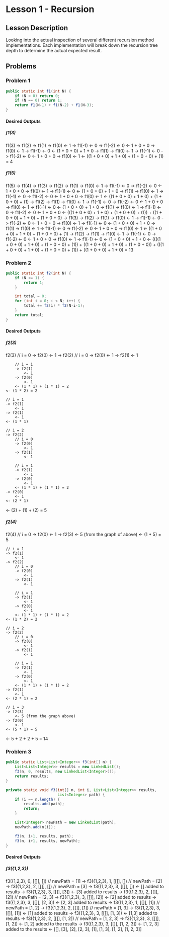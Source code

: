 # Lesson 1 - Recursion
## Lesson Description
Looking into the actual inspection of several different recursion method implementations.  Each implementation will break down the recursion tree depth to determine the actual expected result.

## Problems
### Problem 1
>
```java
public static int f1(int N) {
    if (N < 0) return 0;
    if (N == 0) return 1;
    return f1(N-1) + f1(N-2) + f1(N-3);
}
```

#### Desired Outputs
##### f1(3)
>
f1(3)
    -> f1(2)
        -> f1(1)
            -> f1(0)
                <- 1
            -> f1(-1)
                <- 0
            -> f1(-2)
                <- 0
            <- 1 + 0 + 0
        -> f1(0)
            <- 1
        -> f1(-1)
            <- 0 
        <-  (1 + 0 + 0) + 1 + 0
    -> f1(1)
        -> f1(0)
            <- 1
        -> f1(-1)
            <- 0
        -> f1(-2)
            <- 0
        <- 1 + 0 + 0
    -> f1(0)
        <- 1
    <- ((1 + 0 + 0) + 1 + 0) + (1 + 0 + 0) + (1) = 4

##### f1(5)
>
f1(5)
    -> f1(4)
        -> f1(3)
            -> f1(2)
                -> f1(1)
                    -> f1(0)
                        <- 1
                    -> f1(-1)
                        <- 0
                    -> f1(-2)
                        <- 0
                    <- 1 + 0 + 0
                -> f1(0)
                    <- 1
                -> f1(-1)
                    <- 0
                <- (1 + 0 + 0) + 1 + 0
            -> f1(1)
                -> f1(0)
                    <- 1
                -> f1(-1)
                    <- 0
                -> f1(-2)
                    <- 0
                <- 1 + 0 + 0
            -> f1(0)
                <- 1
            <- ((1 + 0 + 0) + 1 + 0) + (1 + 0 + 0) + (1)
        -> f1(2)
            -> f1(1)
                -> f1(0)
                    <- 1
                -> f1(-1)
                    <- 0
                -> f1(-2)
                    <- 0
                <- 1 + 0 + 0
            -> f1(0)
                <- 1
            -> f1(-1)
                <- 0
            <- (1 + 0 + 0) + 1 + 0
        -> f1(1)
            -> f1(0)
                <- 1
            -> f1(-1)
                <- 0
            -> f1(-2)
                <- 0
            <- 1 + 0 + 0
        <- (((1 + 0 + 0) + 1 + 0) + (1 + 0 + 0) + (1)) + ((1 + 0 + 0) + 1 + 0) + (1 + 0 + 0)
    -> f1(3)
        -> f1(2)
            -> f1(1)
                -> f1(0)
                    <- 1
                -> f1(-1)
                    <- 0
                -> f1(-2)
                    <- 0
                <- 1 + 0 + 0
            -> f1(0)
                <- 1
            -> f1(-1)
                <- 0
            <- (1 + 0 + 0) + 1 + 0
        -> f1(1)
            -> f1(0)
                <- 1
            -> f1(-1)
                <- 0
            -> f1(-2)
                <- 0
            <- 1 + 0 + 0
        -> f1(0)
            <- 1
        <- ((1 + 0 + 0) + 1 + 0) + (1 + 0 + 0) + (1)
    -> f1(2)
        -> f1(1)
            -> f1(0)
                <- 1
            -> f1(-1)
                <- 0
            -> f1(-2)
                <- 0
            <- 1 + 0 + 0
        -> f1(0)
            <- 1
        -> f1(-1)
            <- 0
        <- (1 + 0 + 0) + 1 + 0
    <- ((((1 + 0 + 0) + 1 + 0) + (1 + 0 + 0) + (1)) + ((1 + 0 + 0) + 1 + 0) + (1 + 0 + 0)) + (((1 + 0 + 0) + 1 + 0) + (1 + 0 + 0) + (1)) + ((1 + 0 + 0) + 1 + 0) = 13

### Problem 2
>
```java
public static int f2(int N) {
    if (N <= 1) {
        return 1;
    }

    int total = 0;
    for (int i = 0; i < N; i++) {
        total += f2(i) * f2(N-i-1);
    }        
    return total;
}
```

#### Desired Outputs
##### f2(3)
>
f2(3)
    // i = 0
    -> f2(0)
        <- 1
    -> f2(2)
        // i = 0
        -> f2(0)
            <- 1
        -> f2(1)
            <- 1
        
        // i = 1
        -> f2(1)
            <- 1
        -> f2(0)
            <- 1
        <- (1 * 1) + (1 * 1) = 2
    <- (1 * 2) = 2

    // i = 1
    -> f2(1)
        <- 1
    -> f2(1)
        <- 1
    <- (1 * 1)
    
    // i = 2
    -> f2(2)
        // i = 0
        -> f2(0)
            <- 1
        -> f2(1)
            <- 1
        
        // i = 1
        -> f2(1)
            <- 1
        -> f2(0)
            <- 1
        <- (1 * 1) + (1 * 1) = 2
    -> f2(0)
        <- 1
    <- (2 * 1)
<- (2) + (1) + (2) = 5

##### f2(4)
>
f2(4)
    // i = 0
    -> f2(0)
        <- 1
    -> f2(3)
        <- 5 (from the graph of above)
    <- (1 * 5) = 5

    // i = 1
    -> f2(1)
        <- 1
    -> f2(2)
        // i = 0
        -> f2(0)
            <- 1
        -> f2(1)
            <- 1
        
        // i = 1
        -> f2(1)
            <- 1
        -> f2(0)
            <- 1
        <- (1 * 1) + (1 * 1) = 2
    <- (1 * 2) = 2
    
    // i = 2
    -> f2(2)
        // i = 0
        -> f2(0)
            <- 1
        -> f2(1)
            <- 1
        
        // i = 1
        -> f2(1)
            <- 1
        -> f2(0)
            <- 1
        <- (1 * 1) + (1 * 1) = 2
    -> f2(1)
        <- 1
    <- (2 * 1) = 2
    
    // i = 3
    -> f2(3)
        <- 5 (from the graph above)
    -> f2(0)
        <- 1
    <- (5 * 1) = 5
<- 5 + 2 + 2 + 5 = 14

### Problem 3
>
```java
public static List<List<Integer>> f3(int[] n) {
    List<List<Integer>> results = new LinkedList();
    f3(n, 0, results, new LinkedList<Integer>());
    return results;
}

private static void f3(int[] n, int i, List<List<Integer>> results,  
                       List<Integer> path) {
    if (i == n.length) {
        results.add(path);
        return;
    }

    List<Integer> newPath = new LinkedList(path);
    newPath.add(n[i]);

    f3(n, i+1, results, path);
    f3(n, i+1, results, newPath);
}
```

#### Desired Outputs
##### f3({1,2,3})
>
f3({1,2,3}, 0, [[]], [])
    // newPath = [1]
    -> f3({1,2,3}, 1, [[]], [])
        // newPath = [2]
        -> f3({1,2,3}, 2, [[]], [])
            // newPath = [3]
            -> f3({1,2,3}, 3, [[]], [])
                <- [] added to results
            -> f3({1,2,3}, 3, [[]], [3])
                <- [3] added to results
        -> f3({1,2,3}, 2, [[]], [2])
            // newPath = [2, 3]
            -> f3({1,2,3}, 3, [[]], [2])
                <- [2] added to results
            -> f3({1,2,3}, 3, [[]], [2, 3])
                <- [2, 3] added to results
    -> f3({1,2,3}, 1, [[]], [1])
        // newPath = [1, 2]
        -> f3({1,2,3}, 2, [[]], [1])
            // newPath = [1, 3]
            -> f3({1,2,3}, 3, [[]], [1])
                <- [1] added to results
            -> f3({1,2,3}, 3, [[]], [1, 3])
                <- [1,3] added to results
        -> f3({1,2,3}, 2, [[]], [1, 2])
            // newPath = [1, 2, 3]
            -> f3({1,2,3}, 3, [[]], [1, 2])
                <- [1, 2] added to the results
            -> f3({1,2,3}, 3, [[]], [1, 2, 3])
                <- [1, 2, 3] added to the results
<- [[], [3], [2], [2, 3], [1], [1, 3], [1, 2], [1, 2, 3]]
